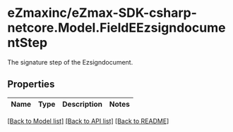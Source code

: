 # eZmaxinc/eZmax-SDK-csharp-netcore.Model.FieldEEzsigndocumentStep
The signature step of the Ezsigndocument.
## Properties

Name | Type | Description | Notes
------------ | ------------- | ------------- | -------------

[[Back to Model list]](../README.md#documentation-for-models) [[Back to API list]](../README.md#documentation-for-api-endpoints) [[Back to README]](../README.md)

